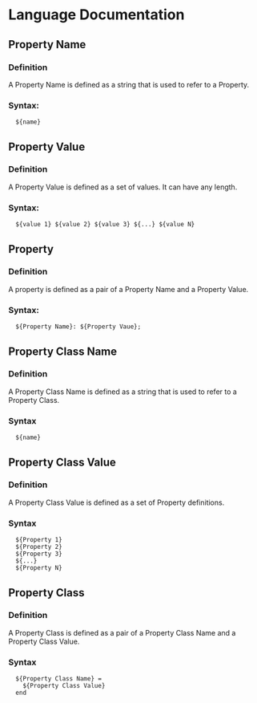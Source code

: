 # Language Documentation
## Property Name
### Definition
A Property Name is defined as a string that is used to refer to a Property.

### Syntax:
```
  ${name}
```

## Property Value
### Definition
A Property Value is defined as a set of values.
It can have any length.

### Syntax:
```
  ${value 1} ${value 2} ${value 3} ${...} ${value N}
```

## Property
### Definition
A property is defined as a pair of a Property Name and a Property Value.

### Syntax:
```
  ${Property Name}: ${Property Vaue};
```

## Property Class Name
### Definition
A Property Class Name is defined as a string that is used to refer to a Property Class.

### Syntax
```
  ${name}
```

## Property Class Value
### Definition
A Property Class Value is defined as a set of Property definitions.

### Syntax
```
  ${Property 1}
  ${Property 2}
  ${Property 3}
  ${...}
  ${Property N}
```

## Property Class
### Definition
A Property Class is defined as a pair of a Property Class Name and a Property Class Value.

### Syntax
```
  ${Property Class Name} =
    ${Property Class Value}
  end
```
